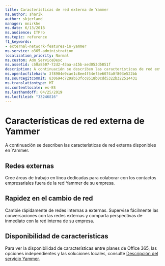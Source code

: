 ```yaml
---
title: Características de red externa de Yammer
ms.author: sharik
author: skjerland
manager: mnirkhe
ms.date: 6/13/2018
ms.audience: ITPro
ms.topic: reference
f1_keywords:
- external-network-features-in-yammer
ms.service: o365-administration
localization_priority: Normal
ms.custom: Adm_ServiceDesc
ms.assetid: c60a8507-72d2-43aa-a15b-aed053d5851f
description: A continuación se describen las características de red externa disponibles en Yammer.
ms.openlocfilehash: 3f8904e9cae1c8ee4f54ef5e6074a0f803e522bb
ms.sourcegitcommit: 830694c729ab53fcc8518b0cdd5322b322514431
ms.translationtype: MT
ms.contentlocale: es-ES
ms.lasthandoff: 04/25/2019
ms.locfileid: "33246816"
---
```

# <a name="external-network-features-in-yammer"></a>Características de red externa de Yammer

A continuación se describen las características de red externa disponibles en Yammer.
  
## <a name="external-networks"></a>Redes externas
<a name="bkmk_ExternalNetworks"> </a>

Cree áreas de trabajo en línea dedicadas para colaborar con los contactos empresariales fuera de la red Yammer de su empresa.
  
## <a name="fast-network-switching"></a>Rapidez en el cambio de red
<a name="bkmk_FastNetworkSwitching"> </a>

Cambie rápidamente de redes internas a externas. Supervise fácilmente las conversaciones con las redes externas y comparta perspectivas de inmediato con la red interna de su empresa.
  
## <a name="feature-availability"></a>Disponibilidad de características
<a name="bkmk_FastNetworkSwitching"> </a>

Para ver la disponibilidad de características entre planes de Office 365, las opciones independientes y las soluciones locales, consulte [Descripción del servicio Yammer](yammer-service-description.md).
